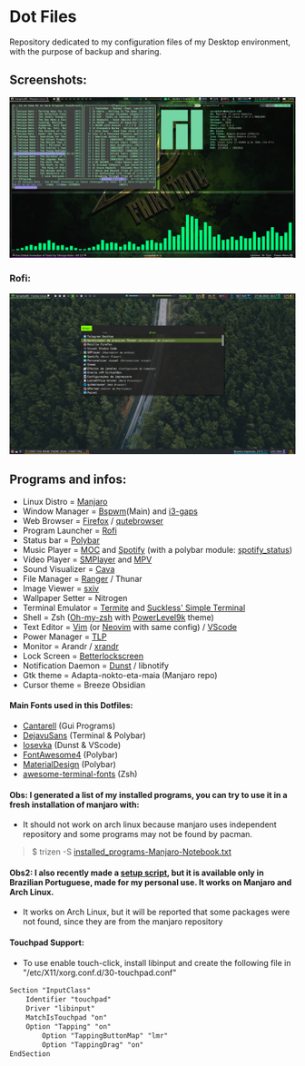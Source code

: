 # Dot Files
Repository dedicated to my configuration files of my Desktop environment, with the purpose of backup and sharing.

## Screenshots:

![Screenshot-1](Screenshots/Screenshot1.png)

### Rofi:

![Screenshot-2](Screenshots/Screenshot2.png)

## Programs and infos:
* Linux Distro =        [Manjaro](https://manjaro.org/)
* Window Manager =      [Bspwm](https://github.com/baskerville/bspwm)(Main) and [i3-gaps](https://github.com/Airblader/i3)
* Web Browser =         [Firefox](https://www.mozilla.org/pt-BR/firefox/new/) / [qutebrowser](https://qutebrowser.org/)
* Program Launcher =    [Rofi](https://github.com/DaveDavenport/rofi)
* Status bar =          [Polybar](https://github.com/jaagr/polybar)
* Music Player =        [MOC](http://moc.daper.net) and [Spotify](https://www.spotify.com/) (with a polybar module: [spotify_status](https://github.com/Jvanrhijn/polybar-spotify))
* Vídeo Player =        [SMPlayer](https://www.smplayer.info/) and [MPV](https://mpv.io/)
* Sound Visualizer =    [Cava](https://github.com/karlstav/cava)
* File Manager =         [Ranger](https://github.com/ranger/ranger) / Thunar
* Image Viewer = [sxiv](https://github.com/muennich/sxiv)
* Wallpaper Setter =    Nitrogen
* Terminal Emulator =   [Termite](https://github.com/thestinger/termite) and [Suckless' Simple Terminal](https://gitlab.com/SeraphyBR/st)
* Shell =               Zsh ([Oh-my-zsh](https://github.com/robbyrussell/oh-my-zsh) with [PowerLevel9k](https://github.com/bhilburn/powerlevel9k) theme)
* Text Editor =         [Vim](https://github.com/vim/vim) (or [Neovim](https://github.com/neovim/neovim) with same config) / [VScode](https://github.com/Microsoft/vscode)
* Power Manager =       [TLP](http://linrunner.de/en/tlp/docs/tlp-linux-advanced-power-management.html )
* Monitor =             Arandr / [xrandr](https://wiki.archlinux.org/index.php/xrandr)  
* Lock Screen =         [Betterlockscreen](https://github.com/pavanjadhaw/betterlockscreen)
* Notification Daemon =  [Dunst](https://github.com/dunst-project/dunst) / libnotify
* Gtk theme =           Adapta-nokto-eta-maia (Manjaro repo)
* Cursor theme =        Breeze Obsidian

#### Main Fonts used in this Dotfiles:
* [Cantarell](https://github.com/GNOME/cantarell-fonts) (Gui Programs)
* [DejavuSans](https://github.com/dejavu-fonts/dejavu-fonts) (Terminal & Polybar)
* [Iosevka](https://be5invis.github.io/Iosevka/) (Dunst & VScode)
* [FontAwesome4](https://github.com/FortAwesome/Font-Awesome/tree/fa-4) (Polybar)
* [MaterialDesign](https://github.com/google/material-design-icons) (Polybar)
* [awesome-terminal-fonts](https://github.com/gabrielelana/awesome-terminal-fonts) (Zsh)

#### Obs: I generated a list of my installed programs, you can try to use it in a fresh installation of manjaro with:
* It should not work on arch linux because manjaro uses independent repository and some programs may not be found by pacman.


> $ trizen -S [installed_programs-Manjaro-Notebook.txt](https://github.com/SeraphyBR/DotFiles/blob/master/installled_programs-Manjaro-Notebook.txt)

#### Obs2: I also recently made a [setup script](https://github.com/SeraphyBR/DotFiles/blob/master/setup-dotfiles.sh), but it is available only in Brazilian Portuguese, made for my personal use. It works on Manjaro and Arch Linux.
* It works on Arch Linux, but it will be reported that some packages were not found, since they are from the manjaro repository
#### Touchpad Support: 
* To use enable touch-click, install libinput and create the following file in "/etc/X11/xorg.conf.d/30-touchpad.conf"

```  
Section "InputClass"
	Identifier "touchpad"
	Driver "libinput"
	MatchIsTouchpad "on"
	Option "Tapping" "on"
        Option "TappingButtonMap" "lmr"
        Option "TappingDrag" "on"
EndSection 	
```





